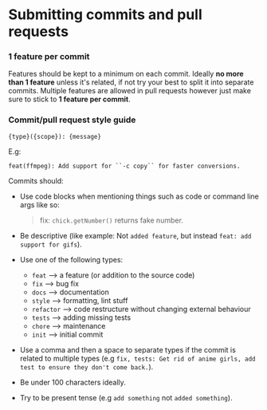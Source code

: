 # Submitting commits and pull requests

### 1 feature per commit
Features should be kept to a minimum on each commit. Ideally **no more than 1 feature** unless it's related, if not try your best to split it into separate commits. Multiple features are allowed in pull requests however just make sure to stick to **1 feature per commit**.

### Commit/pull request style guide
```
{type}({scope}): {message}
```
E.g:
```
feat(ffmpeg): Add support for ``-c copy`` for faster conversions.
```

Commits should:
- Use code blocks when mentioning things such as code or command line args like so: 

  > fix: ``chick.getNumber()`` returns fake number.

- Be descriptive (like example: Not `added feature`, but instead ``feat: add support for gifs``).
- Use one of the following types:
  - ``feat`` --> a feature (or addition to the source code)
  - ``fix`` --> bug fix
  - ``docs`` --> documentation
  - ``style`` --> formatting, lint stuff
  - ``refactor`` --> code restructure without changing external behaviour
  - ``tests`` --> adding missing tests
  - ``chore`` --> maintenance
  - ``init`` --> initial commit

- Use a comma and then a space to separate types if the commit is related to multiple types (e.g ``fix, tests: Get rid of anime girls, add test to ensure they don't come back.``).
- Be under 100 characters ideally.
- Try to be present tense (e.g ``add something`` not ``added something``).
